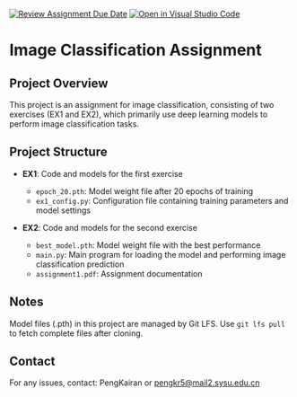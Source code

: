 [![Review Assignment Due Date](https://classroom.github.com/assets/deadline-readme-button-22041afd0340ce965d47ae6ef1cefeee28c7c493a6346c4f15d667ab976d596c.svg)](https://classroom.github.com/a/VkJVVOAn)
[![Open in Visual Studio Code](https://classroom.github.com/assets/open-in-vscode-2e0aaae1b6195c2367325f4f02e2d04e9abb55f0b24a779b69b11b9e10269abc.svg)](https://classroom.github.com/online_ide?assignment_repo_id=19503040&assignment_repo_type=AssignmentRepo)
# Image Classification Assignment  

## Project Overview  
This project is an assignment for image classification, consisting of two exercises (EX1 and EX2), which primarily use deep learning models to perform image classification tasks.  

## Project Structure  
- **EX1**: Code and models for the first exercise  
  - `epoch_20.pth`: Model weight file after 20 epochs of training  
  - `ex1_config.py`: Configuration file containing training parameters and model settings  

- **EX2**: Code and models for the second exercise  
  - `best_model.pth`: Model weight file with the best performance  
  - `main.py`: Main program for loading the model and performing image classification prediction  
  - `assignment1.pdf`: Assignment documentation  

## Notes  
Model files (.pth) in this project are managed by Git LFS. Use `git lfs pull` to fetch complete files after cloning.   

## Contact  
For any issues, contact: PengKairan or pengkr5@mail2.sysu.edu.cn  
